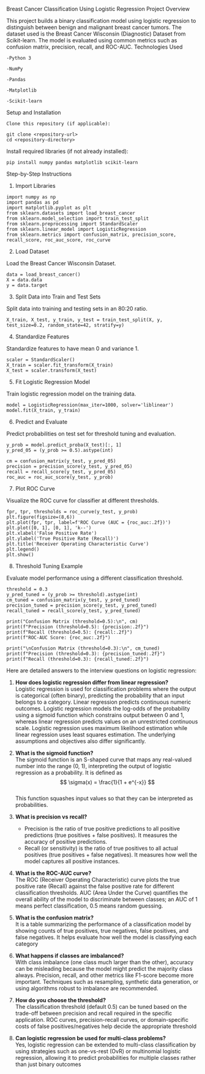 Breast Cancer Classification Using Logistic Regression
Project Overview

This project builds a binary classification model using logistic regression to distinguish between benign and malignant breast cancer tumors. The dataset used is the Breast Cancer Wisconsin (Diagnostic) Dataset from Scikit-learn. The model is evaluated using common metrics such as confusion matrix, precision, recall, and ROC-AUC.
Technologies Used

    -Python 3

    -NumPy

    -Pandas

    -Matplotlib

    -Scikit-learn

Setup and Installation

    Clone this repository (if applicable):

```
git clone <repository-url>
cd <repository-directory>
```

Install required libraries (if not already installed):

```
pip install numpy pandas matplotlib scikit-learn
```
Step-by-Step Instructions
1. Import Libraries

```
import numpy as np
import pandas as pd
import matplotlib.pyplot as plt
from sklearn.datasets import load_breast_cancer
from sklearn.model_selection import train_test_split
from sklearn.preprocessing import StandardScaler
from sklearn.linear_model import LogisticRegression
from sklearn.metrics import confusion_matrix, precision_score, recall_score, roc_auc_score, roc_curve
```
2. Load Dataset

Load the Breast Cancer Wisconsin Dataset.

```
data = load_breast_cancer()
X = data.data
y = data.target
```
3. Split Data into Train and Test Sets

Split data into training and testing sets in an 80:20 ratio.

```
X_train, X_test, y_train, y_test = train_test_split(X, y, test_size=0.2, random_state=42, stratify=y)
```
4. Standardize Features

Standardize features to have mean 0 and variance 1.

```
scaler = StandardScaler()
X_train = scaler.fit_transform(X_train)
X_test = scaler.transform(X_test)
```
5. Fit Logistic Regression Model

Train logistic regression model on the training data.

```
model = LogisticRegression(max_iter=1000, solver='liblinear')
model.fit(X_train, y_train)
```
6. Predict and Evaluate

Predict probabilities on test set for threshold tuning and evaluation.

```
y_prob = model.predict_proba(X_test)[:, 1]
y_pred_05 = (y_prob >= 0.5).astype(int)

cm = confusion_matrix(y_test, y_pred_05)
precision = precision_score(y_test, y_pred_05)
recall = recall_score(y_test, y_pred_05)
roc_auc = roc_auc_score(y_test, y_prob)
```
7. Plot ROC Curve

Visualize the ROC curve for classifier at different thresholds.

```
fpr, tpr, thresholds = roc_curve(y_test, y_prob)
plt.figure(figsize=(8,6))
plt.plot(fpr, tpr, label=f'ROC Curve (AUC = {roc_auc:.2f})')
plt.plot([0, 1], [0, 1], 'k--')
plt.xlabel('False Positive Rate')
plt.ylabel('True Positive Rate (Recall)')
plt.title('Receiver Operating Characteristic Curve')
plt.legend()
plt.show()
```
8. Threshold Tuning Example

Evaluate model performance using a different classification threshold.

```
threshold = 0.3
y_pred_tuned = (y_prob >= threshold).astype(int)
cm_tuned = confusion_matrix(y_test, y_pred_tuned)
precision_tuned = precision_score(y_test, y_pred_tuned)
recall_tuned = recall_score(y_test, y_pred_tuned)

print("Confusion Matrix (threshold=0.5):\n", cm)
print(f"Precision (threshold=0.5): {precision:.2f}")
print(f"Recall (threshold=0.5): {recall:.2f}")
print(f"ROC-AUC Score: {roc_auc:.2f}")

print("\nConfusion Matrix (threshold=0.3):\n", cm_tuned)
print(f"Precision (threshold=0.3): {precision_tuned:.2f}")
print(f"Recall (threshold=0.3): {recall_tuned:.2f}")
```
Here are detailed answers to the interview questions on logistic regression:

1. **How does logistic regression differ from linear regression?**  
   Logistic regression is used for classification problems where the output is categorical (often binary), predicting the probability that an input belongs to a category. Linear regression predicts continuous numeric outcomes. Logistic regression models the log-odds of the probability using a sigmoid function which constrains output between 0 and 1, whereas linear regression predicts values on an unrestricted continuous scale. Logistic regression uses maximum likelihood estimation while linear regression uses least squares estimation. The underlying assumptions and objectives also differ significantly.

2. **What is the sigmoid function?**  
   The sigmoid function is an S-shaped curve that maps any real-valued number into the range (0, 1), interpreting the output of logistic regression as a probability. It is defined as  
   $$
   \sigma(x) = \frac{1}{1 + e^{-x}}
   $$  
   This function squashes input values so that they can be interpreted as probabilities.

3. **What is precision vs recall?**  
   - Precision is the ratio of true positive predictions to all positive predictions (true positives + false positives). It measures the accuracy of positive predictions.  
   - Recall (or sensitivity) is the ratio of true positives to all actual positives (true positives + false negatives). It measures how well the model captures all positive instances.

4. **What is the ROC-AUC curve?**  
   The ROC (Receiver Operating Characteristic) curve plots the true positive rate (Recall) against the false positive rate for different classification thresholds. AUC (Area Under the Curve) quantifies the overall ability of the model to discriminate between classes; an AUC of 1 means perfect classification, 0.5 means random guessing.

5. **What is the confusion matrix?**  
   It is a table summarizing the performance of a classification model by showing counts of true positives, true negatives, false positives, and false negatives. It helps evaluate how well the model is classifying each category

6. **What happens if classes are imbalanced?**  
   With class imbalance (one class much larger than the other), accuracy can be misleading because the model might predict the majority class always. Precision, recall, and other metrics like F1-score become more important. Techniques such as resampling, synthetic data generation, or using algorithms robust to imbalance are recommended.

7. **How do you choose the threshold?**  
   The classification threshold (default 0.5) can be tuned based on the trade-off between precision and recall required in the specific application. ROC curves, precision-recall curves, or domain-specific costs of false positives/negatives help decide the appropriate threshold

8. **Can logistic regression be used for multi-class problems?**  
   Yes, logistic regression can be extended to multi-class classification by using strategies such as one-vs-rest (OvR) or multinomial logistic regression, allowing it to predict probabilities for multiple classes rather than just binary outcomes


